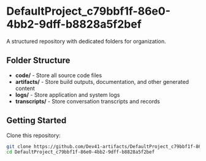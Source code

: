 # DefaultProject_c79bbf1f-86e0-4bb2-9dff-b8828a5f2bef
A structured repository with dedicated folders for organization.

## Folder Structure

- **code/** - Store all source code files
- **artifacts/** - Store build outputs, documentation, and other generated content
- **logs/** - Store application and system logs
- **transcripts/** - Store conversation transcripts and records

## Getting Started

Clone this repository:
```bash
git clone https://github.com/Dev41-artifacts/DefaultProject_c79bbf1f-86e0-4bb2-9dff-b8828a5f2bef
cd DefaultProject_c79bbf1f-86e0-4bb2-9dff-b8828a5f2bef
```
